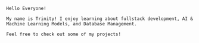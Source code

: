

    Hello Everyone!

    My name is Trinity! I enjoy learning about fullstack development, AI & Machine Learning Models, and Database Management. 

```Feel free to check out some of my projects!```

    

